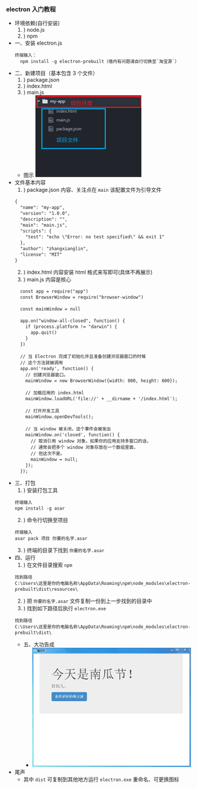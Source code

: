 ### electron 入门教程
* 环境依赖(自行安装)
    1. ) node.js  
    2. ) npm
* 一、安装 electron.js
  ```
  终端输入：
    npm install -g electron-prebuilt（墙内有问题请自行切换至`淘宝源`）
  ```
* 二、新建项目（基本包含 3 个文件）
    1. ) package.json
    2. ) index.html
    3. ) main.js
    * 图示 ![项目结构图示](./img/1.PNG)
* 文件基本内容
    1. ) package.json 内容、关注点在 `main` 该配置文件为引导文件
    ```
    {
      "name": "my-app",
      "version": "1.0.0",
      "description": "",
      "main": "main.js",
      "scripts": {
        "test": "echo \"Error: no test specified\" && exit 1"
      },
      "author": "zhangxianglin",
      "license": "MIT"
    }
    ```
    2. ) index.html 内容安装 html 格式来写即可(具体不再展示)
    3. ) main.js 内容是核心
    ```
      const app = require("app")
      const BrowserWindow = require("browser-window")

      const mainWindow = null

      app.on("window-all-closed", function() {
        if (process.platform != "darwin") {
          app.quit()
        }
      })

      // 当 Electron 完成了初始化并且准备创建浏览器窗口的时候
      // 这个方法就被调用
      app.on('ready', function() {
        // 创建浏览器窗口。
        mainWindow = new BrowserWindow({width: 800, height: 600});

        // 加载应用的 index.html
        mainWindow.loadURL('file://' + __dirname + '/index.html');

        // 打开开发工具
        mainWindow.openDevTools();

        // 当 window 被关闭，这个事件会被发出
        mainWindow.on('closed', function() {
          // 取消引用 window 对象，如果你的应用支持多窗口的话，
          // 通常会把多个 window 对象存放在一个数组里面，
          // 但这次不是。
          mainWindow = null;
        });
      });
    ```
* 三、打包
  1. ) 安装打包工具
    ```
    终端输入
    npm install -g asar
    ```
  2. ) 命令行切换至项目
    ```
    终端输入
    asar pack 项目 你要的名字.asar
    ```
  3. ) 终端的目录下找到 `你要的名字.asar`
* 四、运行
  1. ) 在文件目录搜索 `npm`
    ```
    找到路径
    C:\Users\这里是你的电脑名称\AppData\Roaming\npm\node_modules\electron-prebuilt\dist\resources\
    ```
  2. ) 把 `你要的名字.asar` 文件复制一份到上一步找到的目录中
  3. ) 找到如下路径后执行 `electron.exe`
    ```
    找到路径
    C:\Users\这里是你的电脑名称\AppData\Roaming\npm\node_modules\electron-prebuilt\dist\
    ```
  * 五、大功告成
    * ![成功抵达](./img/2.PNG)
* 尾声
   * 其中 `dist` 可复制到其他地方运行 `electron.exe` 重命名、可更换图标
